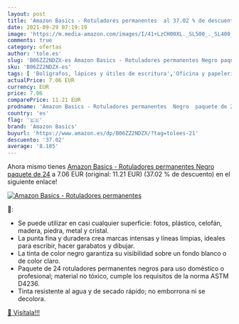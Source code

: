 ```yaml
---
layout: post
title: 'Amazon Basics - Rotuladores permanentes  al 37.02 % de descuento'
date: 2021-09-29 07:19:19
image: 'https://m.media-amazon.com/images/I/41+LzCH00XL._SL500_._SL400_.jpg'
comments: true
category: ofertas
author: 'tole.es'
slug: 'B06ZZ2NDZX-es Amazon Basics - Rotuladores permanentes Negro paquete de 24'
sku: 'B06ZZ2NDZX-es'
tags: [ 'Bolígrafos, lápices y útiles de escritura','Oficina y papelería','Rotuladores permanentes','Rotuladores y subrayadores','amazon basics','rotuladores', ]
actualPrice: 7.06 EUR
currency: EUR
price: 7.06
comparePrice: 11.21 EUR
prodname: 'Amazon Basics - Rotuladores permanentes  Negro  paquete de 24'
country: 'es'
flag: '🇪🇸'
brand: 'Amazon Basics'
buyurl: 'https://www.amazon.es/dp/B06ZZ2NDZX/?tag=tolees-21'
descuento: '37.02'
average: '8.185'
---
```


Ahora mismo tienes [Amazon Basics - Rotuladores permanentes  Negro  paquete de 24](https://www.amazon.es/dp/B06ZZ2NDZX/?tag=tolees-21) a 7.06 EUR (original: 11.21 EUR) (37.02 %  de descuento) en el siguiente enlace!

[![Amazon Basics - Rotuladores permanentes ](https://m.media-amazon.com/images/I/41+LzCH00XL._SL500_._SL400_.jpg)](https://www.amazon.es/dp/B06ZZ2NDZX/?tag=tolees-21)

🔎:

- Se puede utilizar en casi cualquier superficie: fotos, plástico, celofán, madera, piedra, metal y cristal.
- La punta fina y duradera crea marcas intensas y líneas limpias, ideales para escribir, hacer garabatos y dibujar.
- La tinta de color negro garantiza su visibilidad sobre un fondo blanco o de color claro.
- Paquete de 24 rotuladores permanentes negros para uso doméstico o profesional; material no tóxico, cumple los requisitos de la norma ASTM D4236.
- Tinta resistente al agua y de secado rápido; no emborrona ni se decolora.

[🛒 Visítala!!!](https://www.amazon.es/dp/B06ZZ2NDZX/?tag=tolees-21)
